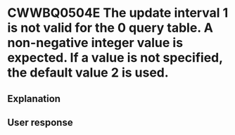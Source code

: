 # CWWBQ0504E The update interval 1 is not valid for the 0 query table. A non-negative integer value is expected. If a value is not specified, the default value 2 is used.

## Explanation

## User response